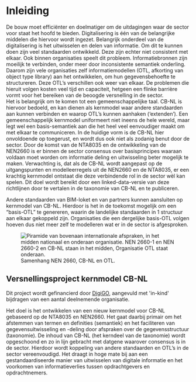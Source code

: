 # Inleiding

De bouw moet efficiënter en doelmatiger om de uitdagingen waar de sector voor staat het hoofd te bieden. Digitalisering is één van de belangrijke middelen die hiervoor wordt ingezet. Belangrijk onderdeel van de digitalisering is het uitwisselen en delen van informatie. Om dit te kunnen doen zijn veel standaarden ontwikkeld. Deze zijn echter niet consistent met elkaar. Ook binnen organisaties speelt dit probleem. Informatiebronnen zijn moeilijk te verbinden, onder meer door inconsistente semantiek onderling. Daarom zijn vele organisaties zelf informatiemodellen (OTL, afkorting van object type library) aan het ontwikkelen, om hun gegevensbehoefte te structureren. Deze OTL’s verschillen ook weer van elkaar. De problemen die hieruit volgen kosten veel tijd en capaciteit, hetgeen een flinke barrière vormt voor het bereiken van de beoogde versnelling in de sector.  
Het is belangrijk om te komen tot een gemeenschappelijke taal. CB-NL is hiervoor bedoeld, en kan dienen als kernmodel waar andere standaarden aan kunnen verbinden en waarop OTL’s kunnen aanhaken (‘extenden’). Een gemeenschappelijk kernmodel uniformeert niet ineens de hele wereld, maar legt wel een basis-semantiek aan die het heel veel eenvoudiger maakt om met elkaar te communiceren. In de huidige vorm is de CB-NL hier onvoldoende op toegerust, en wordt dus ook niet als zodanig benut door de sector. 
Door de komst van de NTA8035 en de ontwikkeling van de NEN2660 is er binnen de sector consensus over basisprincipes waaraan voldaan moet worden om informatie deling en uitwisseling beter mogelijk te maken. Verwachting is, dat als de CB-NL wordt aangepast op de uitgangspunten en modelleerregels uit de NEN2660 en de NTA8035, er een krachtig kernmodel ontstaat die deze verbindende rol in de sector wèl kan spelen. Dit doel wordt bereikt door een linked-data-versie van deze richtlijnen door te vertalen in de taxonomie van CB-NL en te publiceren.

Andere standaarden van BIM-loket en van partners kunnen aansluiten op kernmodel van CB-NL. Hierdoor is het in de toekomst mogelijk om een “basis-OTL” te genereren, waarin de landelijke standaarden in 1 structuur aan elkaar gekoppeld zijn. Organisaties die een dergelijke basis-OTL volgen hoeven dus niet meer zelf te modelleren wat er in de sector is afgesproken.

<figure>
<img src="media/cb-nl-piramide.png" alt="Piramide van bovenaan internationale afspraken, in het midden nationaal en onderaan organisatie. NEN 2660-1 en NEN 2660-2 en CB-NL staan in het midden, Organisatie OTL staat onderaan.">
<figcaption>Samenhang NEN 2660, CB-NL en OTL.</figcaption>
</figure>

## Versnellingsproject kernmodel CB-NL

Dit project wordt gefinancierd door [DigiGO](https://www.digigo.nu/), aangevuld met 'in-kind' bijdragen van een aantal deelnemende organisatie.

Het doel is het ontwikkelen van een nieuw kernmodel voor CB-NL gebaseerd op de NTA8035 en NEN2660. Het gaat daarbij primair om het afstemmen van termen en definities (semantiek) en het faciliteren van gegevensuitwisseling en -deling door afspraken over de gegevensstructuur (taxonomie).
De inhoud van CB-NL (het kerndeel van de taxonomie) wordt opgeschoond en zo in lijn gebracht met datgene waarover consensus is in de sector. Hierdoor wordt koppeling van andere standaarden en OTL’s in de sector vereenvoudigd. Het draagt in hoge mate bij aan een gestandaardiseerde manier van uitwisselen van digitale informatie en het voorkomen van informatieverlies tussen opdrachtgevers en opdrachtnemers.







